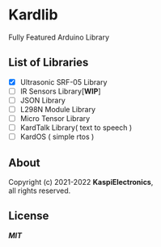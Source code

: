 # Kardlib
Fully Featured Arduino Library

## List of Libraries
- [x] Ultrasonic SRF-05 Library
- [ ] IR Sensors Library[**WIP**]
- [ ] JSON Library
- [ ] L298N Module Library
- [ ] Micro Tensor Library
- [ ] KardTalk Library( text to speech )
- [ ] KardOS ( simple rtos )

## About
Copyright (c) 2021-2022 **KaspiElectronics**, \
all rights reserved.

## License
***MIT***
